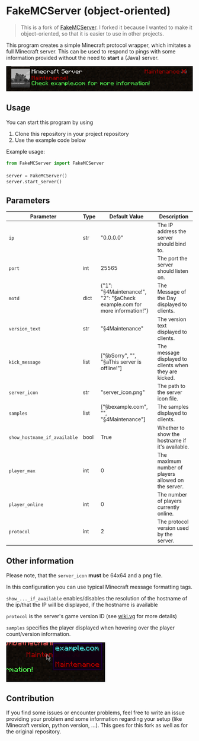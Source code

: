 # FakeMCServer (object-oriented)

> This is a fork of [FakeMCServer](https://github.com/ZockerSK/FakeMCServer). I forked it because I wanted to make it object-oriented, so that it is easier to use in other projects.

This program creates a simple Minecraft protocol wrapper, which imitates a full Minecraft server. This can be used to respond to pings with some information provided without the need to **start** a (Java) server.

![Overview](https://raw.githubusercontent.com/ZockerSK/FakeMCServerImages/main/overview.png)

## Usage

You can start this program by using

1. Clone this repository in your project repository
2. Use the example code below

Example usage:

```python
from FakeMCServer import FakeMCServer

server = FakeMCServer()
server.start_server()
```

## Parameters

| Parameter                    | Type | Default Value                                                             | Description                                            |
| ---------------------------- | ---- | ------------------------------------------------------------------------- | ------------------------------------------------------ |
| `ip`                         | str  | "0.0.0.0"                                                                 | The IP address the server should bind to.              |
| `port`                       | int  | 25565                                                                     | The port the server should listen on.                  |
| `motd`                       | dict | {"1": "§4Maintenance!", "2": "§aCheck example.com for more information!"} | The Message of the Day displayed to clients.           |
| `version_text`               | str  | "§4Maintenance"                                                           | The version text displayed to clients.                 |
| `kick_message`               | list | ["§bSorry", "", "§aThis server is offline!"]                              | The message displayed to clients when they are kicked. |
| `server_icon`                | str  | "server_icon.png"                                                         | The path to the server icon file.                      |
| `samples`                    | list | ["§bexample.com", "", "§4Maintenance"]                                    | The samples displayed to clients.                      |
| `show_hostname_if_available` | bool | True                                                                      | Whether to show the hostname if it's available.        |
| `player_max`                 | int  | 0                                                                         | The maximum number of players allowed on the server.   |
| `player_online`              | int  | 0                                                                         | The number of players currently online.                |
| `protocol`                   | int  | 2                                                                         | The protocol version used by the server.               |

## Other information

Please note, that the `server_icon` **must** be 64x64 and a png file.

In this configuration you can use typical Minecraft message formatting tags.

`show_..._if_available` enables/disables the resolution of the hostname of the ip/that the IP will be displayed, if the hostname is available

`protocol` is the server's game version ID (see [wiki.vg](https://wiki.vg/Protocol_version_numbers) for more details)

`samples` specifies the player displayed when hovering over the player count/version information.

![Samples](https://raw.githubusercontent.com/ZockerSK/FakeMCServerImages/main/samples.png)

## Contribution

If you find some issues or encounter problems, feel free to write an issue providing your problem and some information regarding your setup (like Minecraft version, python version, ...).
This goes for this fork as well as for the original repository.
